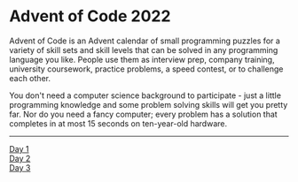 ﻿# **Advent of Code 2022**

Advent of Code is an Advent calendar of small programming puzzles for a variety of skill sets and skill levels that can be solved in any programming language you like. People use them as interview prep, company training, university coursework, practice problems, a speed contest, or to challenge each other.

You don't need a computer science background to participate - just a little programming knowledge and some problem solving skills will get you pretty far. Nor do you need a fancy computer; every problem has a solution that completes in at most 15 seconds on ten-year-old hardware.

___

[Day 1](https://github.com/thehairy/Advent-of-Code-2022/tree/main/2022/Day%201)  
[Day 2](https://github.com/thehairy/Advent-of-Code-2022/tree/main/2022/Day%202)  
[Day 3](https://github.com/thehairy/Advent-of-Code-2022/tree/main/2022/Day%203)  
